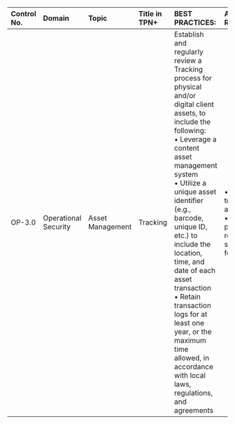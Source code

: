 | Control No. | Domain | Topic | Title in TPN+ | BEST PRACTICES: | ADDITIONAL RECOMMENDATIONS: |
| :--- | :--- | :--- | :--- | :--- | :--- |
| OP-3.0 | Operational Security | Asset Management | Tracking | Establish and regularly review a Tracking process for physical and/or digital client assets, to include the following:<br>• Leverage a content asset management system<br>• Utilize a unique asset identifier (e.g., barcode, unique ID, etc.) to include the location, time, and date of each asset transaction<br>• Retain transaction logs for at least one year, or the maximum time allowed, in accordance with local laws, regulations, and agreements | • Regularly review transaction logs for anomalies<br>• Watermark assets per client requirements (e.g., spoiling, visible, forensic, etc.) |
